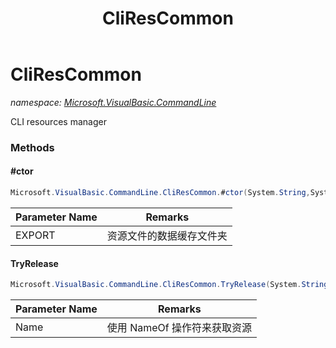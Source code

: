 ﻿---
title: CliResCommon
---

# CliResCommon
_namespace: [Microsoft.VisualBasic.CommandLine](N-Microsoft.VisualBasic.CommandLine.html)_

CLI resources manager



### Methods

#### #ctor
```csharp
Microsoft.VisualBasic.CommandLine.CliResCommon.#ctor(System.String,System.Type)
```


|Parameter Name|Remarks|
|--------------|-------|
|EXPORT|资源文件的数据缓存文件夹|


#### TryRelease
```csharp
Microsoft.VisualBasic.CommandLine.CliResCommon.TryRelease(System.String,System.String)
```


|Parameter Name|Remarks|
|--------------|-------|
|Name|使用 NameOf 操作符来获取资源|



